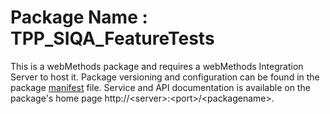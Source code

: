 # Package Name : TPP_SIQA_FeatureTests
This is a webMethods package and requires a webMethods Integration Server to host it. Package versioning and configuration can be found in the package [manifest](./TPP_SIQA_FeatureTests/manifest.v3) file. Service and API documentation is available on the package's home page http://&lt;server&gt;:&lt;port&gt;/&lt;packagename>.
